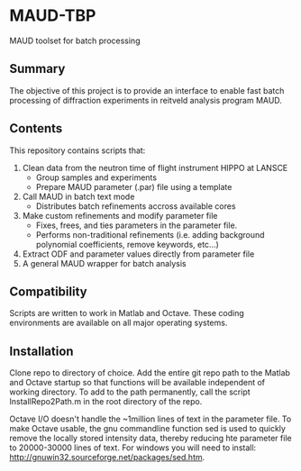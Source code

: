 # MAUD-TBP
MAUD toolset for batch processing

## Summary
The objective of this project is to provide an interface to enable fast batch processing of diffraction experiments in reitveld analysis program MAUD.

## Contents
This repository contains scripts that: 
1. Clean data from the neutron time of flight instrument HIPPO at LANSCE
    - Group samples and experiments
    - Prepare MAUD parameter (.par) file using a template
2. Call MAUD in batch text mode 
     - Distributes batch refinements accross available cores
3. Make custom refinements and modify parameter file
     - Fixes, frees, and ties parameters in the parameter file.
     - Performs non-traditional refinements (i.e. adding background polynomial coefficients, remove keywords, etc...)
4. Extract ODF and parameter values directly from parameter file
5. A general MAUD wrapper for batch analysis

## Compatibility
Scripts are written to work in Matlab and Octave. These coding environments are available on all major operating systems.

## Installation
Clone repo to directory of choice. Add the entire git repo path to the Matlab and Octave startup so that functions will be available independent of working directory. To add to the path permanently, call the script InstallRepo2Path.m in the root directory of the repo.

Octave I/O doesn't handle the ~1million lines of text in the parameter file. To make Octave usable, the gnu commandline function sed is used to quickly remove the locally stored intensity data, thereby reducing hte parameter file to 20000-30000 lines of text. For windows you will need to install: http://gnuwin32.sourceforge.net/packages/sed.htm.
